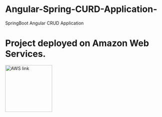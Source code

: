 # Angular-Spring-CURD-Application-
SpringBoot Angular CRUD Application 


<h1>Project deployed on Amazon Web Services.</h1>
  
<a href="http://javaangularcrudnewapplicaton-env.fpdfgmcbky.eu-west-3.elasticbeanstalk.com" target="_blank" rel="noopener noreferrer"><img src="https://user-images.githubusercontent.com/9653570/67730499-78c52300-f9f5-11e9-9689-d8e132fb0a61.png" alt="AWS link" width="150px"/></a>

